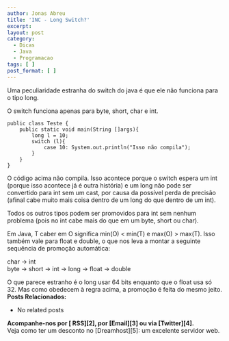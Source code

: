 ```yaml
---
author: Jonas Abreu
title: 'INC - Long Switch?'
excerpt:
layout: post
category:
  - Dicas
  - Java
  - Programacao
tags: [ ]
post_format: [ ]
---
```

Uma peculiaridade estranha do switch do java é que ele não funciona para o tipo long.

O switch funciona apenas para byte, short, char e int.

    
    public class Teste {
    	public static void main(String []args){
    		long l = 10;
    		switch (l){
    			case 10: System.out.println("Isso não compila");
    		}
    	}
    }
    

O código acima não compila. Isso acontece porque o switch espera um int (porque isso acontece já é outra história) e um long não pode ser convertido para int sem um cast, por causa da possível perda de precisão (afinal cabe muito mais coisa dentro de um long do que dentro de um int).

Todos os outros tipos podem ser promovidos para int sem nenhum problema (pois no int cabe mais do que em um byte, short ou char).

Em Java, T caber em O significa min(O) < min(T) e max(O) > max(T). Isso também vale para float e double, o que nos leva a montar a seguinte sequência de promoção automática:

char -> int  
byte -> short -> int -> long -> float -> double

O que parece estranho é o long usar 64 bits enquanto que o float usa só 32. Mas como obedecem à regra acima, a promoção é feita do mesmo jeito. 
**Posts Relacionados:** 
*   No related posts









**Acompanhe-nos por [ RSS][2], por [Email][3] ou via [Twitter][4].**  
Veja como ter um desconto no [Dreamhost][5]: um excelente servidor web.






